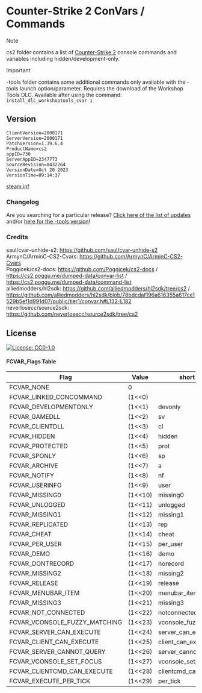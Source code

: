 # Counter-Strike 2 ConVars / Commands

> [!NOTE]  
> cs2 folder contains a list of [Counter-Strike 2](https://steamdb.info/app/730/patchnotes/) console commands and variables including hidden/development-only.  

> [!IMPORTANT]  
> -tools folder contains some additional commands only available with the -tools launch option/parameter. Requires the download of the Workshop Tools DLC. Available after using the command:  `install_dlc_workshoptools_cvar 1`

## Version

```
ClientVersion=2000171
ServerVersion=2000171
PatchVersion=1.39.6.4
ProductName=cs2
appID=730
ServerAppID=2347773
SourceRevision=8432264
VersionDate=Oct 20 2023
VersionTime=09:14:37

```
[steam.inf](https://github.com/SuGolYolLom/CS2-Cvars-Cmds/commits/main/steam.inf)

### Changelog

Are you searching for a particular release? [Click here of the list of updates](https://github.com/SuGolYolLom/CS2-Cvars-Cmds/commits/main/cs2/cvarlist.md) and/or [here for the -tools version](https://github.com/SuGolYolLom/CS2-Cvars-Cmds/commits/main/-tools/cvarlist.md)!


### Credits

saul/cvar-unhide-s2: https://github.com/saul/cvar-unhide-s2  
ArmynC/ArminC-CS2-Cvars: https://github.com/ArmynC/ArminC-CS2-Cvars  
Poggicek/cs2-docs: https://github.com/Poggicek/cs2-docs / https://cs2.poggu.me/dumped-data/convar-list / https://cs2.poggu.me/dumped-data/command-list  
alliedmodders/hl2sdk: https://github.com/alliedmodders/hl2sdk/tree/cs2 / https://github.com/alliedmodders/hl2sdk/blob/78bdcdaf196a616355a617ce1529b5ef1d991d07/public/tier1/convar.h#L132-L182  
neverlosecc/source2sdk: https://github.com/neverlosecc/source2sdk/tree/cs2

## License
[![License: CC0-1.0](https://img.shields.io/badge/License-CC0%201.0-lightgrey.svg)](https://tldrlegal.com/license/creative-commons-cc0-1.0-universal)

#### FCVAR_Flags Table
| Flag | Value | short alias |
| ---- | ----- | ----------- |
|FCVAR_NONE | 0 | | |
|FCVAR_LINKED_CONCOMMAND | (1<<0) | | |
|FCVAR_DEVELOPMENTONLY | (1<<1) | devonly |	// Hidden in released products. Flag is removed automatically if ALLOW_DEVELOPMENT_CVARS is defined. 
|FCVAR_GAMEDLL | (1<<2) | sv | // defined by the game DLL |
|FCVAR_CLIENTDLL | (1<<3) | cl | // defined by the client DLL |
|FCVAR_HIDDEN | (1<<4) | hidden | // Hidden. Doesn't appear in find or auto complete. Like DEVELOPMENTONLY, but can't be compiled out. |
|FCVAR_PROTECTED | (1<<5) | prot | // It's a server cvar, but we don't send the data since it's a password, etc.  Sends 1 if it's not bland/zero, 0 otherwise as value |
|FCVAR_SPONLY | (1<<6) | sp |  // This cvar cannot be changed by clients connected to a multiplayer server. |
|FCVAR_ARCHIVE | (1<<7) | a | // set to cause it to be saved to vars.rc |
|FCVAR_NOTIFY | (1<<8) | nf | // notifies players when changed |
|FCVAR_USERINFO | (1<<9) | user | // changes the client's info string |
|FCVAR_MISSING0 | (1<<10)  | missing0 | // Something that hides the cvar from the cvar lookups |
|FCVAR_UNLOGGED | (1<<11) | unlogged | // If this is a FCVAR_SERVER, don't log changes to the log file / console if we are creating a log |
|FCVAR_MISSING1 | (1<<12) | missing1 | // Something that hides the cvar from the cvar lookups|
|FCVAR_REPLICATED | (1<<13) | rep |	// server setting enforced on clients, TODO rename to FCAR_SERVER at some time |
|FCVAR_CHEAT | (1<<14) | cheat | // Only useable in singleplayer / debug / multiplayer & sv_cheats|
|FCVAR_PER_USER | (1<<15) | per_user | // causes varnameN where N == 2 through max splitscreen slots for mod to be autogenerated|
|FCVAR_DEMO | (1<<16) | demo | // record this cvar when starting a demo file|
|FCVAR_DONTRECORD | (1<<17) | norecord | // don't record these command in demofiles|
|FCVAR_MISSING2 | (1<<18) | missing2 | |
|FCVAR_RELEASE | (1<<19) | release | // Cvars tagged with this are the only cvars avaliable to customers|
|FCVAR_MENUBAR_ITEM | (1<<20) | menubar_item | |
|FCVAR_MISSING3 | (1<<21) | missing3 | |
|FCVAR_NOT_CONNECTED | (1<<22) | notconnected |	// cvar cannot be changed by a client that is connected to a server|
|FCVAR_VCONSOLE_FUZZY_MATCHING | (1<<23) | vconsole_fuzzy_matching | |
|FCVAR_SERVER_CAN_EXECUTE | (1<<24)  | server_can_execute | // the server is allowed to execute this command on clients via ClientCommand/NET_StringCmd/CBaseClientState::ProcessStringCmd.|
|FCVAR_CLIENT_CAN_EXECUTE | (1<<25) | client_can_execute | // Assigned to commands to let clients execute them|
|FCVAR_SERVER_CANNOT_QUERY | (1<<26) | server_cannot_query |  // If this is set, then the server is not allowed to query this cvar's value (via IServerPluginHelpers::StartQueryCvarValue).|
|FCVAR_VCONSOLE_SET_FOCUS | (1<<27) | vconsole_set_focus | |
|FCVAR_CLIENTCMD_CAN_EXECUTE | (1<<28) | clientcmd_can_execute |	// IVEngineClient::ClientCmd is allowed to execute this command. Note: IVEngineClient::ClientCmd_Unrestricted can run any client command.|
|FCVAR_EXECUTE_PER_TICK | (1<<29) | per_tick | | |